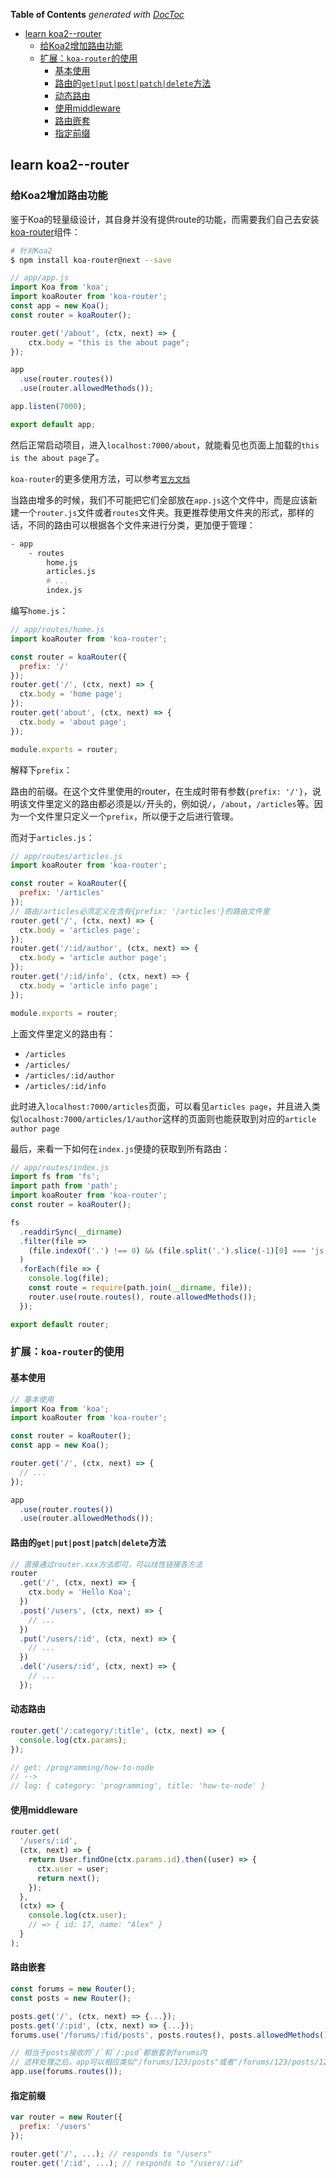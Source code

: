 <!-- START doctoc generated TOC please keep comment here to allow auto update -->
<!-- DON'T EDIT THIS SECTION, INSTEAD RE-RUN doctoc TO UPDATE -->
**Table of Contents**  *generated with [DocToc](https://github.com/thlorenz/doctoc)*

- [learn koa2--router](#learn-koa2--router)
  - [给Koa2增加路由功能](#%E7%BB%99koa2%E5%A2%9E%E5%8A%A0%E8%B7%AF%E7%94%B1%E5%8A%9F%E8%83%BD)
  - [扩展：`koa-router`的使用](#%E6%89%A9%E5%B1%95%EF%BC%9Akoa-router%E7%9A%84%E4%BD%BF%E7%94%A8)
    - [基本使用](#%E5%9F%BA%E6%9C%AC%E4%BD%BF%E7%94%A8)
    - [路由的`get|put|post|patch|delete`方法](#%E8%B7%AF%E7%94%B1%E7%9A%84getputpostpatchdelete%E6%96%B9%E6%B3%95)
    - [动态路由](#%E5%8A%A8%E6%80%81%E8%B7%AF%E7%94%B1)
    - [使用middleware](#%E4%BD%BF%E7%94%A8middleware)
    - [路由嵌套](#%E8%B7%AF%E7%94%B1%E5%B5%8C%E5%A5%97)
    - [指定前缀](#%E6%8C%87%E5%AE%9A%E5%89%8D%E7%BC%80)

<!-- END doctoc generated TOC please keep comment here to allow auto update -->

## learn koa2--router

### 给Koa2增加路由功能

鉴于Koa的轻量级设计，其自身并没有提供route的功能，而需要我们自己去安装[koa-router](https://github.com/alexmingoia/koa-router)组件：

```bash
# 针对Koa2
$ npm install koa-router@next --save
```

```javascript
// app/app.js
import Koa from 'koa';
import koaRouter from 'koa-router';
const app = new Koa();
const router = koaRouter();

router.get('/about', (ctx, next) => {
    ctx.body = "this is the about page";
});

app
  .use(router.routes())
  .use(router.allowedMethods());

app.listen(7000);

export default app;
```

然后正常启动项目，进入`localhost:7000/about`，就能看见也页面上加载的`this is the about page`了。

`koa-router`的更多使用方法，可以参考[`官方文档`](https://github.com/alexmingoia/koa-router/tree/master/)

当路由增多的时候，我们不可能把它们全部放在`app.js`这个文件中，而是应该新建一个`router.js`文件或者`routes`文件夹。我更推荐使用文件夹的形式，那样的话，不同的路由可以根据各个文件来进行分类，更加便于管理：

```bash
- app
    - routes
        home.js
        articles.js
        # ...
        index.js
```

编写`home.js`：

```javascript
// app/routes/home.js
import koaRouter from 'koa-router';

const router = koaRouter({
  prefix: '/'
});
router.get('/', (ctx, next) => {
  ctx.body = 'home page';
});
router.get('about', (ctx, next) => {
  ctx.body = 'about page';
});

module.exports = router;
```

解释下`prefix`：

路由的前缀。在这个文件里使用的router，在生成时带有参数`{prefix: '/'}`，说明该文件里定义的路由都必须是以`/`开头的，例如说`/`，`/about`，`/articles`等。因为一个文件里只定义一个`prefix`，所以便于之后进行管理。

而对于`articles.js`：

```javascript
// app/routes/articles.js
import koaRouter from 'koa-router';

const router = koaRouter({
  prefix: '/articles'
});
// 路由/articles必须定义在含有{prefix: '/articles'}的路由文件里
router.get('/', (ctx, next) => {
  ctx.body = 'articles page';
});
router.get('/:id/author', (ctx, next) => {
  ctx.body = 'article author page';
});
router.get('/:id/info', (ctx, next) => {
  ctx.body = 'article info page';
});

module.exports = router;
```

上面文件里定义的路由有：

- `/articles`
- `/articles/`
- `/articles/:id/author`
- `/articles/:id/info`

此时进入`localhost:7000/articles`页面，可以看见`articles page`，并且进入类似`localhost:7000/articles/1/author`这样的页面则也能获取到对应的`article author page`

最后，来看一下如何在`index.js`便捷的获取到所有路由：

```javascript
// app/routes/index.js
import fs from 'fs';
import path from 'path';
import koaRouter from 'koa-router';
const router = koaRouter();

fs
  .readdirSync(__dirname)
  .filter(file =>
    (file.indexOf('.') !== 0) && (file.split('.').slice(-1)[0] === 'js') && file !== 'index.js'
  )
  .forEach(file => {
    console.log(file);
    const route = require(path.join(__dirname, file));
    router.use(route.routes(), route.allowedMethods());
  });

export default router;
```

### 扩展：`koa-router`的使用

#### 基本使用

```javascript
// 基本使用
import Koa from 'koa';
import koaRouter from 'koa-router';

const router = koaRouter();
const app = new Koa();

router.get('/', (ctx, next) => {
  // ...
});

app
  .use(router.routes())
  .use(router.allowedMethods());
```

#### 路由的`get|put|post|patch|delete`方法

```javascript
// 直接通过router.xxx方法即可，可以线性链接各方法
router
  .get('/', (ctx, next) => {
    ctx.body = 'Hello Koa';
  })
  .post('/users', (ctx, next) => {
    // ...
  })
  .put('/users/:id', (ctx, next) => {
    // ...
  })
  .del('/users/:id', (ctx, next) => {
    // ...
  });
```

#### 动态路由

```javascript
router.get('/:category/:title', (ctx, next) => {
  console.log(ctx.params);
});
```

```javascript
// get: /programming/how-to-node
// -->
// log: { category: 'programming', title: 'how-to-node' }
```

#### 使用middleware

```javascript
router.get(
  '/users/:id',
  (ctx, next) => {
    return User.findOne(ctx.params.id).then((user) => {
      ctx.user = user;
      return next();
    });
  },
  (ctx) => {
    console.log(ctx.user);
    // => { id: 17, name: "Alex" }
  }
);
```

#### 路由嵌套

```javascript
const forums = new Router();
const posts = new Router();

posts.get('/', (ctx, next) => {...});
posts.get('/:pid', (ctx, next) => {...});
forums.use('/forums/:fid/posts', posts.routes(), posts.allowedMethods());

// 相当于posts接收的`/`和`/:pid`都嵌套到forums内
// 这样处理之后，app可以相应类似"/forums/123/posts"或者"/forums/123/posts/123"
app.use(forums.routes());
```

#### 指定前缀

```javascript
var router = new Router({
  prefix: '/users'
});

router.get('/', ...); // responds to "/users"
router.get('/:id', ...); // responds to "/users/:id"
```

